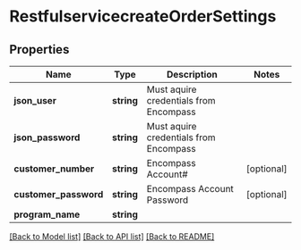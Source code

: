 # RestfulservicecreateOrderSettings

## Properties
Name | Type | Description | Notes
------------ | ------------- | ------------- | -------------
**json_user** | **string** | Must aquire credentials from Encompass | 
**json_password** | **string** | Must aquire credentials from Encompass | 
**customer_number** | **string** | Encompass Account# | [optional] 
**customer_password** | **string** | Encompass Account Password | [optional] 
**program_name** | **string** |  | 

[[Back to Model list]](../../README.md#documentation-for-models) [[Back to API list]](../../README.md#documentation-for-api-endpoints) [[Back to README]](../../README.md)

